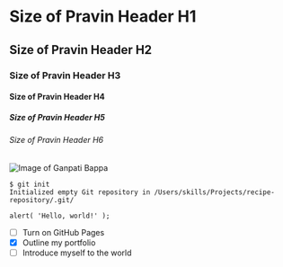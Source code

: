 # Size of Pravin Header H1
## Size of Pravin Header H2
### Size of Pravin Header H3
#### Size of Pravin Header H4
##### Size of Pravin Header H5
###### Size of Pravin Header H6

![Image of Ganpati Bappa](https://windows10wall.com/wp-content/uploads/2014/08/best_dagdusheth_ganpati_hd_wallpapers.jpg)

```
$ git init
Initialized empty Git repository in /Users/skills/Projects/recipe-repository/.git/
```

```
alert( 'Hello, world!' );
```

- [ ] Turn on GitHub Pages
- [x] Outline my portfolio
- [ ] Introduce myself to the world
